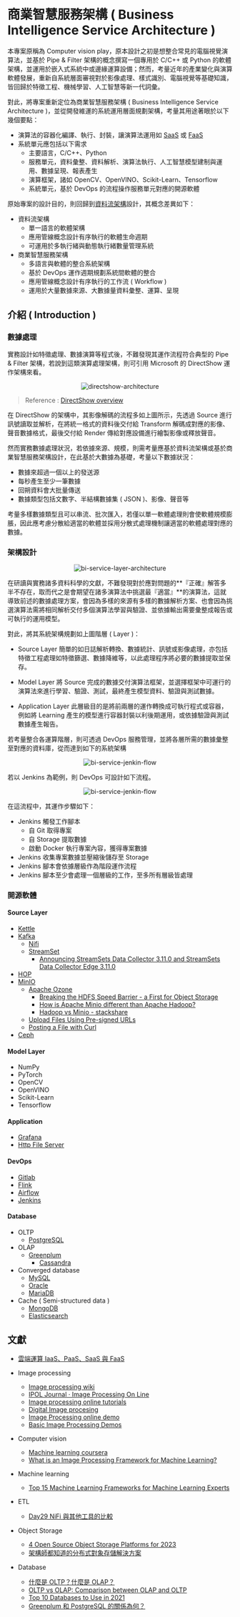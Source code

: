 # 商業智慧服務架構 ( Business Intelligence Service Architecture )

本專案原稱為 Computer vision play，原本設計之初是想整合常見的電腦視覺演算法，並基於 Pipe & Filter 架構的概念撰寫一個專用於 C/C++ 或 Python 的軟體架構，並運用於嵌入式系統中或邊緣運算設備；然而，考量近年的產業變化與演算軟體發展，重新自系統層面審視對於影像處理、樣式識別、電腦視覺等基礎知識，皆回歸於特徵工程、機械學習、人工智慧等新一代詞彙。

對此，將專案重新定位為商業智慧服務架構 ( Business Intelligence Service Architecture )，並從開發維運的系統運用層面規劃架構，考量其用途著眼於以下幾個要點：

+ 演算法的容器化編譯、執行、封裝，讓演算法運用如 [SaaS](https://zh.wikipedia.org/zh-tw/%E8%BD%AF%E4%BB%B6%E5%8D%B3%E6%9C%8D%E5%8A%A1) 或 [FaaS](https://en.wikipedia.org/wiki/Function_as_a_service)
+ 系統單元應包括以下需求
    - 主要語言，C/C++、Python
    - 服務單元，資料彙整、資料解析、演算法執行、人工智慧模型建制與運用、數據呈現、報表產生
    - 演算框架，諸如 OpenCV、OpenVINO、Scikit-Learn、Tensorflow
    - 系統單元，基於 DevOps 的流程操作服務單元對應的開源軟體

原始專案的設計目的，則回歸到[資料流架構](https://github.com/eastmoon/dataflow-architecture)設計，其概念差異如下：

+ 資料流架構
    - 單一語言的軟體架構
    - 應用管線概念設計有序執行的軟體生命週期
    - 可運用於多執行緒與動態執行緒數量管理系統
+ 商業智慧服務架構
    - 多語言與軟體的整合系統架構
    - 基於 DevOps 運作週期規劃系統間軟體的整合
    - 應用管線概念設計有序執行的工作流 ( Workflow )
    - 運用於大量數據來源、大數據量資料彙整、運算、呈現

## 介紹 ( Introduction )

### 數據處理

實務設計如特徵處理、數據演算等程式後，不難發現其運作流程符合典型的 Pipe & Filter 架構，若說到這類演算處理架構，則可引用 Microsoft 的 DirectShow 運作架構來看。

<center>
	<img src="doc/img/directshow-architecture.png" alt="directshow-architecture" />
</center>

> Reference : [DirectShow overview](https://www.slideserve.com/bijan/directshow-overview)

在 DirectShow 的架構中，其影像解碼的流程多如上圖所示，先透過 Source 進行訊號讀取並解析，在將統一格式的資料後交付給 Transform 解碼成對應的影像、聲音數據格式，最後交付給 Render 傳給對應設備進行繪製影像或釋放聲音。

然而實務數據處理狀況，若依據來源、規模，則需考量應基於資料流架構或基於商業智慧服務架構設計，在此基於大數據為基礎，考量以下數據狀況：

+ 數據來超過一個以上的發送源
+ 每秒產生至少一筆數據
+ 回朔資料會大批量傳送
+ 數據類型包括文數字、半結構數據集 ( JSON )、影像、聲音等

考量多樣數據類型且可以串流、批次匯入，若僅以單一軟體處理則會使軟體規模膨脹，因此應考慮分散給適當的軟體並採用分散式處理機制讓適當的軟體處理對應的數據。

### 架構設計

<center>
	<img src="doc/img/bi-service-layer-architecture.png" alt="bi-service-layer-architecture" />
</center>

在研讀與實務諸多資料科學的文獻，不難發現對於應對問題的**『正確』解答多半不存在，取而代之是會期望在諸多演算法中挑選最『適當』**的演算法，這就導致前述的數據處理方案，會因為多樣的來源有多樣的數據解析方案、也會因為挑選演算法需將相同解析交付多個演算法學習與驗證、並依據輸出需要彙整成報告或可執行的運用模型。

對此，將其系統架構規劃如上圖階層 ( Layer )：

+ Source Layer
簡單的如日誌解析轉換、數據統計、訊號或影像處理，亦包括特徵工程處理如特徵篩選、數據降維等，以此處理程序將必要的數據提取並保存。

+ Model Layer
將 Source 完成的數據交付演算法框架，並選擇框架中可運行的演算法來進行學習、驗證、測試，最終產生模型資料、驗證與測試數據。

+ Application Layer
此層級目的是將前兩層的運作轉換成可執行程式或容器，例如將 Learning 產生的模型進行容器封裝以利後期運用，或依據驗證與測試數據產生報告。

若考量整合各運算階層，則可透過 DevOps 服務管理，並將各層所需的數據彙整至對應的資料庫，從而達到如下的系統架構

<center>
	<img src="doc/img/bi-service-devops-architecture.png" alt="bi-service-jenkin-flow" />
</center>

若以 Jenkins 為範例，則 DevOps 可設計如下流程。

<center>
	<img src="doc/img/bi-service-jenkin-flow.png" alt="bi-service-jenkin-flow" />
</center>

在這流程中，其運作步驟如下：

+ Jenkins 觸發工作腳本
	- 自 Git 取得專案
	- 自 Storage 提取數據
	- 啟動 Docker 執行專案內容，獲得專案數據
+ Jenkins 收集專案數據並壓縮後儲存至 Storage
+ Jenkins 腳本會依據層級作為階段運作流程
+ Jenkins 腳本至少會處理一個層級的工作，至多所有層級皆處理

### 開源軟體

#### Source Layer

+ [Kettle](https://github.com/pentaho/pentaho-kettle)
+ [Kafka](https://zh.wikipedia.org/zh-tw/Kafka)
    - [Nifi](https://nifi.apache.org/)
    - [StreamSet](https://docs.streamsets.com/portal/platform-transformer/latest/transformer/GettingStarted/GettingStarted-Title.html#concept_a1b_zf4_pgb)
        + [Announcing StreamSets Data Collector 3.11.0 and StreamSets Data Collector Edge 3.11.0](https://streamsets.com/blog/announcing-streamsets-data-collector-3-11-0-and-streamsets-data-collector-edge-3-11-0/)
+ [HOP](https://hop.apache.org/)
+ [MinIO](https://min.io/)
    - [Apache Ozone](https://ozone.apache.org/)
        + [Breaking the HDFS Speed Barrier - a First for Object Storage](https://blog.min.io/hdfsbenchmark/)
        + [How is Apache Minio different than Apache Hadoop?](https://www.quora.com/How-is-Apache-Minio-different-than-Apache-Hadoop)
        + [Hadoop vs Minio - stackshare](https://stackshare.io/stackups/hadoop-vs-minio)
    - [Upload Files Using Pre-signed URLs](https://min.io/docs/minio/linux/integrations/presigned-put-upload-via-browser.html)
    - [Posting a File with Curl](https://reqbin.com/req/c-dot4w5a2/curl-post-file)
+ [Ceph](https://docs.ceph.com/en/quincy/)

#### Model Layer

+ NumPy
+ PyTorch
+ OpenCV
+ OpenVINO
+ Scikit-Learn
+ Tensorflow

#### Application

+ [Grafana](https://grafana.com/)
+ [Http File Server](https://github.com/eastmoon/infra-hfs)

#### DevOps

+ [Gitlab](https://github.com/eastmoon/infra-gitlab)
+ [Flink](https://zh.wikipedia.org/zh-tw/Apache_Flink)
+ [Airflow](https://github.com/eastmoon/infra-airflow)
+ [Jenkins](https://github.com/eastmoon/infra-jenkins)

#### Database

+ OLTP
	- [PostgreSQL](https://zh.wikipedia.org/zh-tw/PostgreSQL)
+ OLAP
  - [Greenplum](https://greenplum.org/)
	- [Cassandra](https://zh.wikipedia.org/zh-tw/Cassandra)
+ Converged database
	- [MySQL](https://www.mysql.com/)
	- [Oracle](https://zh.wikipedia.org/wiki/%E7%94%B2%E9%AA%A8%E6%96%87%E5%85%AC%E5%8F%B8)
	- [MariaDB](https://zh.wikipedia.org/zh-tw/MariaDB)
+ Cache ( Semi-structured data )
	- [MongoDB](https://zh.wikipedia.org/zh-tw/MongoDB)
	- [Elasticsearch](https://github.com/eastmoon/infra-elk)

## 文獻

+ [雲端運算 IaaS、PaaS、SaaS 與 FaaS](https://cynthiachuang.github.io/Difference-between-IaaS-PaaS-SaaS-and-FaaS/)
+ Image processing
    - [Image processing wiki](https://zh.wikipedia.org/wiki/%E5%9B%BE%E5%83%8F%E5%A4%84%E7%90%86)
    - [IPOL Journal · Image Processing On Line](http://www.ipol.im/)
    - [Image processing online tutorials](http://www.imageprocessingplace.com/root_files_V3/tutorials.htm)
    - [Digital Image procesing](https://www.youtube.com/playlist?list=PLZ9qNFMHZ-A79y1StvUUqgyL-O0fZh2rs)
    - [Image Processing online demo](http://felixniklas.com/imageprocessing/)
    - [Basic Image Processing Demos](http://robotics.eecs.berkeley.edu/~sastry/ee20/)

+ Computer vision
    - [Machine learning coursera](https://www.youtube.com/watch?v=qeHZOdmJvFU&list=PLZ9qNFMHZ-A4rycgrgOYma6zxF4BZGGPW)
    - [What is an Image Processing Framework for Machine Learning?](https://www.iguazio.com/glossary/image-processing-framework/)

+ Machine learning
    - [Top 15 Machine Learning Frameworks for Machine Learning Experts](https://intellipaat.com/blog/machine-learning-frameworks/)

+ ETL
    - [Day29 NiFi 與其他工具的比較](https://ithelp.ithome.com.tw/articles/10281489)

+ Object Storage
    - [4 Open Source Object Storage Platforms for 2023](https://betterprogramming.pub/4-open-source-object-storage-platforms-for-2021-ceeaceb7e273)
    - [架構師都知道的分布式對象存儲解決方案](https://kknews.cc/zh-tw/code/vrlljky.html)

+ Database
    - [什麼是 OLTP？什麼是 OLAP？](https://datadrivenai.wordpress.com/2019/11/01/%E4%BB%80%E9%BA%BC%E6%98%AF-oltp%EF%BC%9F%E4%BB%80%E9%BA%BC%E6%98%AF-olap%EF%BC%9F/)
    - [OLTP vs OLAP: Comparison between OLAP and OLTP](https://mindmajix.com/oltp-vs-olap)
    - [Top 10 Databases to Use in 2021](https://towardsdatascience.com/top-10-databases-to-use-in-2021-d7e6a85402ba)
    - [Greenplum 和 PostgreSQL 的關係為何？](https://www.omniwaresoft.com.tw/product-news/greenplum-news/differences-between-greenplum-and-postgresql/)
